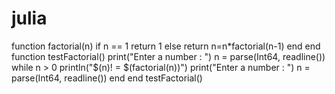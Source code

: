 # julia
 function factorial(n)     if n == 1         return 1     else         return n=n*factorial(n-1)     end  end  function testFactorial()     print("Enter a number : ")     n = parse(Int64, readline())     while n > 0     println("$(n)! = $(factorial(n))")     print("Enter a number : ")     n = parse(Int64, readline())     end  end  testFactorial()
